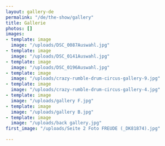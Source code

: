 ```yaml
---
layout: gallery-de
permalink: "/de/the-show/gallery"
title: Gallerie
photos: []
images:
- template: image
  image: "/uploads/DSC_0087Auswahl.jpg"
- template: image
  image: "/uploads/DSC_0141Auswahl.jpg"
- template: image
  image: "/uploads/DSC_0196Auswahl.jpg"
- template: image
  image: "/uploads/crazy-rumble-drum-circus-gallery-9.jpg"
- template: image
  image: "/uploads/crazy-rumble-drum-circus-gallery-4.jpg"
- template: image
  image: "/uploads/gallery F.jpg"
- template: image
  image: "/uploads/gallery B.jpg"
- template: image
  image: "/uploads/back gallery.jpg"
first_image: "/uploads/Seite 2 Foto FREUDE (_DK81874).jpg"

---
```

